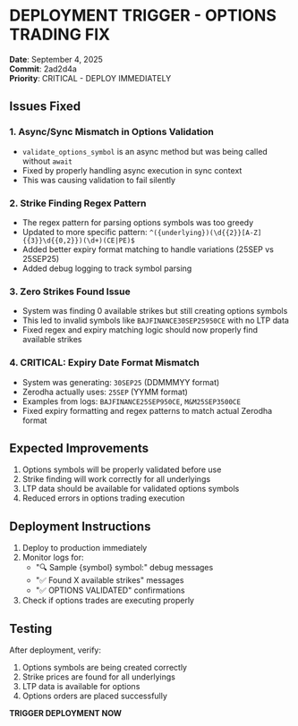 # DEPLOYMENT TRIGGER - OPTIONS TRADING FIX

**Date**: September 4, 2025  
**Commit**: 2ad2d4a  
**Priority**: CRITICAL - DEPLOY IMMEDIATELY

## Issues Fixed

### 1. **Async/Sync Mismatch in Options Validation**
- `validate_options_symbol` is an async method but was being called without `await`
- Fixed by properly handling async execution in sync context
- This was causing validation to fail silently

### 2. **Strike Finding Regex Pattern**
- The regex pattern for parsing options symbols was too greedy
- Updated to more specific pattern: `^({underlying})(\d{{2}}[A-Z]{{3}}\d{{0,2}})(\d+)(CE|PE)$`
- Added better expiry format matching to handle variations (25SEP vs 25SEP25)
- Added debug logging to track symbol parsing

### 3. **Zero Strikes Found Issue**
- System was finding 0 available strikes but still creating options symbols
- This led to invalid symbols like `BAJFINANCE30SEP25950CE` with no LTP data
- Fixed regex and expiry matching logic should now properly find available strikes

### 4. **CRITICAL: Expiry Date Format Mismatch**
- System was generating: `30SEP25` (DDMMMYY format)
- Zerodha actually uses: `25SEP` (YYMM format)
- Examples from logs: `BAJFINANCE25SEP950CE`, `M&M25SEP3500CE`
- Fixed expiry formatting and regex patterns to match actual Zerodha format

## Expected Improvements

1. Options symbols will be properly validated before use
2. Strike finding will work correctly for all underlyings
3. LTP data should be available for validated options symbols
4. Reduced errors in options trading execution

## Deployment Instructions

1. Deploy to production immediately
2. Monitor logs for:
   - "🔍 Sample {symbol} symbol:" debug messages
   - "✅ Found X available strikes" messages
   - "✅ OPTIONS VALIDATED" confirmations
3. Check if options trades are executing properly

## Testing

After deployment, verify:
1. Options symbols are being created correctly
2. Strike prices are found for all underlyings
3. LTP data is available for options
4. Options orders are placed successfully

**TRIGGER DEPLOYMENT NOW**
